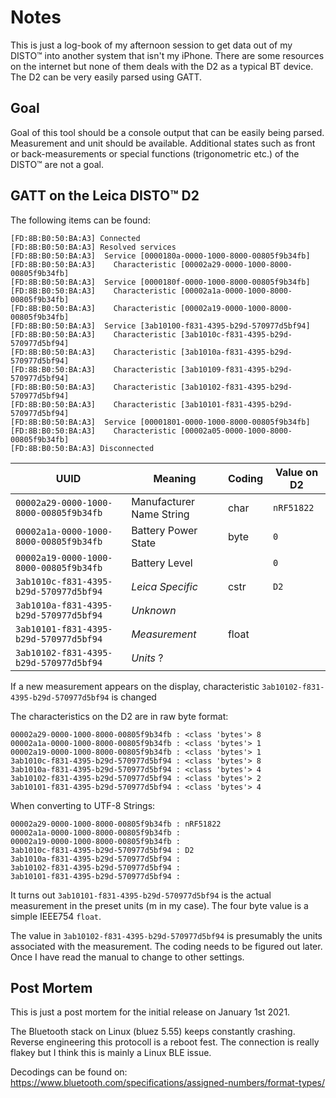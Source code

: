 # Notes 

This is just a log-book of my afternoon session to get data out of my DISTO&trade; into another system that isn't my iPhone. There are some resources on the internet but none of them deals with the D2 as a typical BT device. The D2 can be very easily parsed using GATT.


## Goal

Goal of this tool should be a console output that can be easily being parsed. Measurement and unit should be available. Additional states such as front or back-measurements or special functions (trigonometric etc.) of the DISTO&trade; are not a goal.

 
## GATT on the Leica DISTO&trade; D2

The following items can be found:

```
[FD:8B:B0:50:BA:A3] Connected
[FD:8B:B0:50:BA:A3] Resolved services
[FD:8B:B0:50:BA:A3]  Service [0000180a-0000-1000-8000-00805f9b34fb]
[FD:8B:B0:50:BA:A3]    Characteristic [00002a29-0000-1000-8000-00805f9b34fb]
[FD:8B:B0:50:BA:A3]  Service [0000180f-0000-1000-8000-00805f9b34fb]
[FD:8B:B0:50:BA:A3]    Characteristic [00002a1a-0000-1000-8000-00805f9b34fb]
[FD:8B:B0:50:BA:A3]    Characteristic [00002a19-0000-1000-8000-00805f9b34fb]
[FD:8B:B0:50:BA:A3]  Service [3ab10100-f831-4395-b29d-570977d5bf94]
[FD:8B:B0:50:BA:A3]    Characteristic [3ab1010c-f831-4395-b29d-570977d5bf94]
[FD:8B:B0:50:BA:A3]    Characteristic [3ab1010a-f831-4395-b29d-570977d5bf94]
[FD:8B:B0:50:BA:A3]    Characteristic [3ab10109-f831-4395-b29d-570977d5bf94]
[FD:8B:B0:50:BA:A3]    Characteristic [3ab10102-f831-4395-b29d-570977d5bf94]
[FD:8B:B0:50:BA:A3]    Characteristic [3ab10101-f831-4395-b29d-570977d5bf94]
[FD:8B:B0:50:BA:A3]  Service [00001801-0000-1000-8000-00805f9b34fb]
[FD:8B:B0:50:BA:A3]    Characteristic [00002a05-0000-1000-8000-00805f9b34fb]
[FD:8B:B0:50:BA:A3] Disconnected
```

| UUID | Meaning | Coding| Value on D2 | 
| ------------------------------------ | ------------------------ | ------ | ----------- |
`00002a29-0000-1000-8000-00805f9b34fb` |  Manufacturer Name String| char   |  `nRF51822` |
`00002a1a-0000-1000-8000-00805f9b34fb` |  Battery Power State     | byte   |  `0`        |
`00002a19-0000-1000-8000-00805f9b34fb` |  Battery Level           |        |  `0`        |
`3ab1010c-f831-4395-b29d-570977d5bf94` |  *Leica Specific*        | cstr   |  `D2      ` |
`3ab1010a-f831-4395-b29d-570977d5bf94` |  *Unknown*               |        |             | 
`3ab10101-f831-4395-b29d-570977d5bf94` |  *Measurement*           | float  |             |
`3ab10102-f831-4395-b29d-570977d5bf94` |  *Units* ?               |        |             |




If a new measurement appears on the display, characteristic `3ab10102-f831-4395-b29d-570977d5bf94` is changed


The characteristics on the D2 are in raw byte format:

```
00002a29-0000-1000-8000-00805f9b34fb : <class 'bytes'> 8
00002a1a-0000-1000-8000-00805f9b34fb : <class 'bytes'> 1
00002a19-0000-1000-8000-00805f9b34fb : <class 'bytes'> 1
3ab1010c-f831-4395-b29d-570977d5bf94 : <class 'bytes'> 8
3ab1010a-f831-4395-b29d-570977d5bf94 : <class 'bytes'> 4
3ab10102-f831-4395-b29d-570977d5bf94 : <class 'bytes'> 2
3ab10101-f831-4395-b29d-570977d5bf94 : <class 'bytes'> 4
```

When converting to UTF-8 Strings:

```
00002a29-0000-1000-8000-00805f9b34fb : nRF51822
00002a1a-0000-1000-8000-00805f9b34fb : 
00002a19-0000-1000-8000-00805f9b34fb : 
3ab1010c-f831-4395-b29d-570977d5bf94 : D2     
3ab1010a-f831-4395-b29d-570977d5bf94 : 
3ab10102-f831-4395-b29d-570977d5bf94 : 
3ab10101-f831-4395-b29d-570977d5bf94 : 
```

It turns out `3ab10101-f831-4395-b29d-570977d5bf94` is the actual measurement in
the preset units (m in my case). The four byte value is a simple IEEE754 `float`. 

The value in `3ab10102-f831-4395-b29d-570977d5bf94` is presumably the units associated with the measurement. The coding needs to be figured out later. Once I have read the manual to change to other settings.


## Post Mortem

This is just a post mortem for the initial release on January 1st 2021. 

The Bluetooth stack on Linux (bluez 5.55) keeps constantly crashing. Reverse engineering this protocoll is a reboot fest. The connection is really flakey but I think this is mainly a Linux BLE issue.

Decodings can be found on: https://www.bluetooth.com/specifications/assigned-numbers/format-types/
